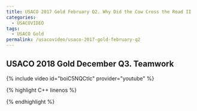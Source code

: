 ```yaml
---
title: USACO 2017 Gold February Q2. Why Did the Cow Cross the Road II
categories:
  - USACOVIDEO
tags:
  - USACO Gold
permalink: /usacovideo/usaco-2017-gold-february-q2
---
```

  
## USACO 2018 Gold December Q3. Teamwork
  
{% include video id="boiC5NQCtlc" provider="youtube" %}
  
  
{% highlight C++ linenos %}
  
{% endhighlight %}  

